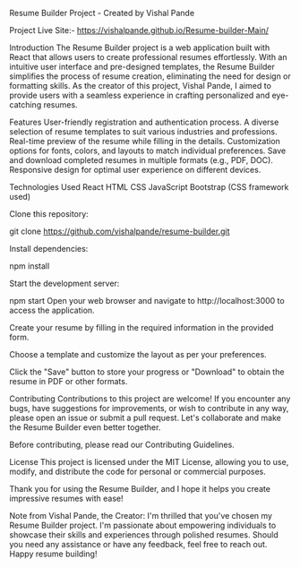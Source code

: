 Resume Builder Project - Created by Vishal Pande

Project Live Site:- https://vishalpande.github.io/Resume-builder-Main/

Introduction
The Resume Builder project is a web application built with React that allows users to create professional resumes effortlessly. With an intuitive user interface and pre-designed templates, the Resume Builder simplifies the process of resume creation, eliminating the need for design or formatting skills. As the creator of this project, Vishal Pande, I aimed to provide users with a seamless experience in crafting personalized and eye-catching resumes.

Features
User-friendly registration and authentication process.
A diverse selection of resume templates to suit various industries and professions.
Real-time preview of the resume while filling in the details.
Customization options for fonts, colors, and layouts to match individual preferences.
Save and download completed resumes in multiple formats (e.g., PDF, DOC).
Responsive design for optimal user experience on different devices.



Technologies Used
React
HTML
CSS
JavaScript
Bootstrap (CSS framework used)


Clone this repository:


git clone https://github.com/vishalpande/resume-builder.git

Install dependencies:


npm install

Start the development server:


npm start
Open your web browser and navigate to http://localhost:3000 to access the application.

Create your resume by filling in the required information in the provided form.

Choose a template and customize the layout as per your preferences.

Click the "Save" button to store your progress or "Download" to obtain the resume in PDF or other formats.

Contributing
Contributions to this project are welcome! If you encounter any bugs, have suggestions for improvements, or wish to contribute in any way, please open an issue or submit a pull request. Let's collaborate and make the Resume Builder even better together.

Before contributing, please read our Contributing Guidelines.

License
This project is licensed under the MIT License, allowing you to use, modify, and distribute the code for personal or commercial purposes.

Thank you for using the Resume Builder, and I hope it helps you create impressive resumes with ease!

Note from Vishal Pande, the Creator: I'm thrilled that you've chosen my Resume Builder project. I'm passionate about empowering individuals to showcase their skills and experiences through polished resumes. Should you need any assistance or have any feedback, feel free to reach out. Happy resume building!